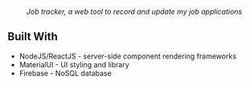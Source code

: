 <p align="center">
    <em>Job tracker, a web tool to record and update my job applications</em>
</p>


## Built With

- NodeJS/ReactJS - server-side component rendering frameworks
- MaterialUI - UI styling and library
- Firebase - NoSQL database
